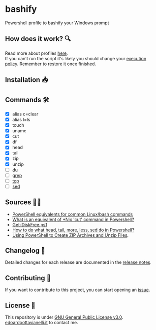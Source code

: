 # bashify
Powershell profile to bashify your Windows prompt

How does it work? 🔍
--------
Read more about profiles [here](https://docs.microsoft.com/en-us/powershell/module/microsoft.powershell.core/about/about_profiles?view=powershell-7.2).  
If you can't run the script it's likely you should change your [execution policy](https://docs.microsoft.com/en-us/powershell/module/microsoft.powershell.core/about/about_execution_policies?view=powershell-7.2). Remember to restore it once finished. 

Installation 📥
------

Commands 🛠️
------
- [x] alias c=clear
- [x] alias l=ls
- [x] touch
- [x] uname
- [x] cut
- [x] df
- [x] head
- [x] tail
- [x] zip
- [x] unzip
- [ ] [du](http://langexplr.blogspot.com/2007/03/implementation-of-du-s-in-powershell.html)
- [ ] [grep](https://www.thomasmaurer.ch/2011/03/powershell-search-for-string-or-grep-for-powershell/)
- [ ] [top](https://superuser.com/questions/176624/linux-top-command-for-windows-powershell)
- [ ] [sed](https://stackoverflow.com/questions/9682024/how-to-do-what-head-tail-more-less-sed-do-in-powershell)

Sources 🙏🏻
------
- [PowerShell equivalents for common Linux/bash commands](https://mathieubuisson.github.io/powershell-linux-bash/)
- [What is an equivalent of \*Nix 'cut' command in Powershell?](https://stackoverflow.com/questions/24634022/what-is-an-equivalent-of-nix-cut-command-in-powershell)
- [Get-DiskFree.ps1](https://gist.github.com/mweisel/3c357eba86ac6cae15b2)
- [How to do what head, tail, more, less, sed do in Powershell?](https://stackoverflow.com/questions/9682024/how-to-do-what-head-tail-more-less-sed-do-in-powershell)
- [Using PowerShell to Create ZIP Archives and Unzip Files](https://blog.netwrix.com/2018/11/06/using-powershell-to-create-zip-archives-and-unzip-files/).

Changelog 📌
-------
Detailed changes for each release are documented in the [release notes](https://github.com/edoardottt/bashify/releases).

Contributing 🤝
------
If you want to contribute to this project, you can start opening an [issue](https://github.com/edoardottt/bashify/issues).

License 📝
-------

This repository is under [GNU General Public License v3.0](https://github.com/edoardottt/bashify/blob/main/LICENSE).  
[edoardoottavianelli.it](https://www.edoardoottavianelli.it) to contact me.
